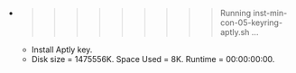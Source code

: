 * >>>>>>>>> Running inst-min-con-05-keyring-aptly.sh ...
  * Install Aptly key.
  * Disk size = 1475556K. Space Used = 8K. Runtime = 00:00:00:00.
